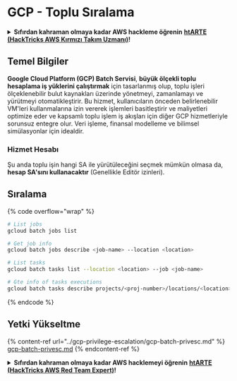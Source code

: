 # GCP - Toplu Sıralama

<details>

<summary><strong>Sıfırdan kahraman olmaya kadar AWS hackleme öğrenin</strong> <a href="https://training.hacktricks.xyz/courses/arte"><strong>htARTE (HackTricks AWS Kırmızı Takım Uzmanı)</strong></a><strong>!</strong></summary>

HackTricks'i desteklemenin diğer yolları:

* **Şirketinizi HackTricks'te reklamını görmek istiyorsanız** veya **HackTricks'i PDF olarak indirmek istiyorsanız** [**ABONELİK PLANLARI**]'na (https://github.com/sponsors/carlospolop) göz atın!
* [**Resmi PEASS & HackTricks ürünleri**]'ni (https://peass.creator-spring.com) edinin
* [**The PEASS Ailesi**]'ni (https://opensea.io/collection/the-peass-family) keşfedin, özel [**NFT'ler**]'imiz (https://opensea.io/collection/the-peass-family) koleksiyonumuz
* **Katılın** 💬 [**Discord grubuna**] (https://discord.gg/hRep4RUj7f) veya [**telegram grubuna**] (https://t.me/peass) veya beni **Twitter** 🐦 [**@carlospolopm**]'de (https://twitter.com/carlospolopm) **takip edin**.
* **Hacking püf noktalarınızı paylaşarak PR'lar göndererek** [**HackTricks**]'e (https://github.com/carlospolop/hacktricks) ve [**HackTricks Cloud**]'a (https://github.com/carlospolop/hacktricks-cloud) katkıda bulunun
* github depoları.

</details>

## Temel Bilgiler

**Google Cloud Platform (GCP) Batch Servisi**, **büyük ölçekli toplu hesaplama iş yüklerini çalıştırmak** için tasarlanmış olup, toplu işleri ölçeklenebilir bulut kaynakları üzerinde yönetmeyi, zamanlamayı ve yürütmeyi otomatikleştirir. Bu hizmet, kullanıcıların önceden belirlenebilir VM'leri kullanmalarına izin vererek işlemleri basitleştirir ve maliyetleri optimize eder ve kapsamlı toplu işlem iş akışları için diğer GCP hizmetleriyle sorunsuz entegre olur. Veri işleme, finansal modelleme ve bilimsel simülasyonlar için idealdir.

### Hizmet Hesabı

Şu anda toplu işin hangi SA ile yürütüleceğini seçmek mümkün olmasa da, **hesap SA'sını kullanacaktır** (Genellikle Editör izinleri).

## Sıralama

{% code overflow="wrap" %}
```bash
# List jobs
gcloud batch jobs list

# Get job info
gcloud batch jobs describe <job-name> --location <location>

# List tasks
gcloud batch tasks list --location <location> --job <job-name>

# Gte info of tasks executions
gcloud batch tasks describe projects/<proj-number>/locations/<location>/jobs/<job-name>/taskGroups/<group>/tasks/<num>
```
{% endcode %}

## Yetki Yükseltme

{% content-ref url="../gcp-privilege-escalation/gcp-batch-privesc.md" %}
[gcp-batch-privesc.md](../gcp-privilege-escalation/gcp-batch-privesc.md)
{% endcontent-ref %}

<details>

<summary><strong>Sıfırdan kahraman olmaya kadar AWS hacklemeyi öğrenin</strong> <a href="https://training.hacktricks.xyz/courses/arte"><strong>htARTE (HackTricks AWS Red Team Expert)</strong></a><strong>!</strong></summary>

HackTricks'i desteklemenin diğer yolları:

* **Şirketinizi HackTricks'te reklamını görmek istiyorsanız** veya **HackTricks'i PDF olarak indirmek istiyorsanız** [**ABONELİK PLANLARI**]'na (https://github.com/sponsors/carlospolop) göz atın!
* [**Resmi PEASS & HackTricks ürünlerini**](https://peass.creator-spring.com) edinin
* [**The PEASS Family**](https://opensea.io/collection/the-peass-family) koleksiyonumuzu keşfedin, özel [**NFT'lerimiz**](https://opensea.io/collection/the-peass-family)
* 💬 [**Discord grubuna**](https://discord.gg/hRep4RUj7f) veya [**telegram grubuna**](https://t.me/peass) **katılın** veya **Twitter** 🐦 [**@carlospolopm**](https://twitter.com/carlospolopm)**'u takip edin.**
* **Hacking hilelerinizi paylaşarak PR'ler göndererek** [**HackTricks**](https://github.com/carlospolop/hacktricks) ve [**HackTricks Cloud**](https://github.com/carlospolop/hacktricks-cloud) github depolarına katkıda bulunun.

</details>
